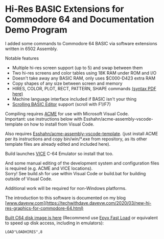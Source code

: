 # Hi-Res BASIC Extensions for Commodore 64 and Documentation Demo Program #

I added some commands to Commodore 64 BASIC via software extensions
written in 6502 Assembly.

Notable features

* Multiple hi-res screen support (up to 5) and swap between them
* Two hi-res screens and color tables using 18K RAM under ROM and I/O
* Doesn't take away any BASIC RAM, only uses $C000-D423 extra RAM
* Copy shapes of any size between screen and memory
* HIRES, COLOR, PLOT, RECT, PATTERN, SHAPE commands [(syntax PDF here)](https://github.com/davervw/hires-c64/raw/master/docs/hi-res%20syntax.pdf)
* Machine language interface included if BASIC isn't your thing
* [Scrolling BASIC Editor](https://archive.org/details/1988-01-computegazette/page/n82) support (scroll with F1/F7)

Compiling requires [ACME](https://sourceforge.net/projects/acme-crossass/) for use with Microsoft Visual Code.  
Important: use instructions below with Esshahn/acme-assembly-vscode-template on how to install from Visual Code.

Also requires [Esshahn/acme-assembly-vscode-template](https://github.com/Esshahn/acme-assembly-vscode-template).
(just install ACME per its instructions and copy bin/win/*.exe from repository, as its other template files are already edited and included here).

Build launches [VICE](http://vice-emu.sourceforge.net/index.html#download) C-64 Emulator so install that too.

And some manual editing of the development system and configuration files is required (e.g. ACME and VICE locations).  
Sorry! See build.sh for use within Visual Code or build.bat for building outside of Visual Code.

Additional work will be required for non-Windows platforms.

The introduction to this software is documented on my blog
[www.davevw.com](https://techwithdave.davevw.com/2020/03/new-hi-res-graphics-for-commodore-64.html)

[Built C64 disk image is here](https://github.com/davervw/hires-c64/raw/master/build/hires.d64) (Recommend use [Epyx Fast Load](https://en.wikipedia.org/wiki/Epyx_Fast_Load) or equivalent to speed up disk access, including in emulators):
    
    LOAD"LOADHIRES",8
